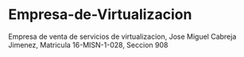 # Empresa-de-Virtualizacion
Empresa de venta de servicios de virtualizacion, Jose Miguel Cabreja Jimenez, Matricula 16-MISN-1-028, Seccion 908
